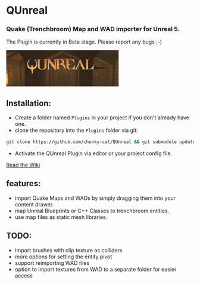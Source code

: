 # QUnreal

### Quake (Trenchbroom) Map and WAD importer for Unreal 5.

The Plugin is currently in Beta stage. Please report any bugs ;-)

<img src="https://github.com/chunky-cat/QUnreal/blob/main/.media/logo.png?raw=true" alt="qunreal_logo" width="60%" height=60%/>

## Installation:

* Create a folder named `Plugins` in your project if you don't already have one.
* clone the repository into the `Plugins` folder via git:

```bash
git clone https://github.com/chunky-cat/QUnreal && git submodule update --init
```
* Activate the QUnreal Plugin via editor or your project config file.

[Read the Wiki](https://github.com/chunky-cat/QUnreal/wiki)

## features:

* import Quake Maps and WADs by simply dragging them into your content drawer.
* map Unreal Blueprints or C++ Classes to trenchbroom entities.
* use map files as static mesh libraries.

## TODO:

* import brushes with clip texture as colliders
* more options for setting the entity pivot
* support reimporting WAD files
* option to import textures from WAD to a separate folder for easier access